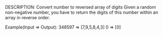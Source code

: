 DESCRIPTION:
Convert number to reversed array of digits
Given a random non-negative number, you have to return the digits of this number within an array in reverse order.

Example(Input => Output):
348597 => [7,9,5,8,4,3]
0 => [0]

